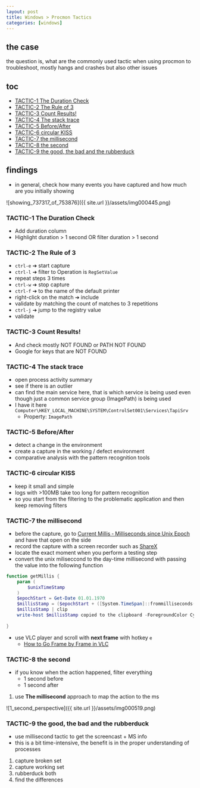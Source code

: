 ```yaml
---
layout: post
title: Windows > Procmon Tactics
categories: [windows]
---
```

## the case	
the question is, what are the commonly used tactic when using procmon to troubleshoot, mostly hangs and crashes but also other issues

## toc
<!-- TOC -->

- [TACTIC-1 The Duration Check](#tactic-1-the-duration-check)
- [TACTIC-2 The Rule of 3](#tactic-2-the-rule-of-3)
- [TACTIC-3 Count Results!](#tactic-3-count-results)
- [TACTIC-4 The stack trace](#tactic-4-the-stack-trace)
- [TACTIC-5 Before/After](#tactic-5-beforeafter)
- [TACTIC-6 circular KISS](#tactic-6-circular-kiss)
- [TACTIC-7 the millisecond](#tactic-7-the-millisecond)
- [TACTIC-8 the second](#tactic-8-the-second)
- [TACTIC-9 the good, the bad and the rubberduck](#tactic-9-the-good-the-bad-and-the-rubberduck)

<!-- /TOC -->

## findings
* in general, check how many events you have captured and how much are you initially showing

![showing_737317_of_753876]({{ site.url }}/assets/img000445.png)

### TACTIC-1 The Duration Check
* Add duration column
* Highlight duration > 1 second OR filter duration > 1 second

### TACTIC-2 The Rule of 3
* `ctrl-e` ➔ start capture
* `ctrl-l` ➔ filter to Operation is `RegSetValue`
* repeat steps 3 times
* `ctrl-w` ➔ stop capture
* `ctrl-f` ➔ to the name of the default printer
* right-click on the match ➔ include 
* validate by matching the count of matches to 3 repetitions
* `ctrl-j` ➔ jump to the registry value
* validate 

### TACTIC-3 Count Results!
* And check mostly NOT FOUND or PATH NOT FOUND
* Google for keys that are NOT FOUND

### TACTIC-4 The stack trace
* open process activity summary
* see if there is an outlier
* can find the main service here, that is which service is being used even though just a common service group (ImagePath) is being used 
* I have it here `Computer\HKEY_LOCAL_MACHINE\SYSTEM\ControlSet001\Services\TapiSrv`
    * Property: `ImagePath`

### TACTIC-5 Before/After
* detect a change in the environment
* create a capture in the working / defect environment 
* comparative analysis with the pattern recognition tools

### TACTIC-6 circular KISS
* keep it small and simple
* logs with >100MB take too long for pattern recognition
* so you start from the filtering to the problematic application and then keep removing filters

### TACTIC-7 the millisecond
* before the capture, go to [Current Millis ‐ Milliseconds since Unix Epoch](https://currentmillis.com/) and have that open on the side
* record the capture with a screen recorder such as [ShareX](https://getsharex.com/)
* locate the exact moment when you perform a testing step
* convert the unix miliseccond to the day-time millisecond with passing the value into the following function

```powershell
function getMillis {
    param (
        $unixTimeStamp
    )
    $epochStart = Get-Date 01.01.1970 
    $millisStamp = ($epochStart + ([System.TimeSpan]::frommilliseconds($unixTimeStamp))).ToLocalTime().ToString("HH:mm:ss.ffffff")
    $millisStamp | clip
    write-host $millisStamp copied to the clipboard -ForegroundColor Cyan
    
}
```

* use VLC player and scroll with **next frame** with hotkey `e` 
    * [How to Go Frame by Frame in VLC](https://www.vlchelp.com/frame-stepping/)

### TACTIC-8 the second
* if you know when the action happened, filter everything 
    * 1 second before
    * 1 second after
1. use **The millisecond** approach to map the action to the ms

![1_second_perspective]({{ site.url }}/assets/img000519.png)

### TACTIC-9 the good, the bad and the rubberduck
* use millisecond tactic to get the screencast + MS info
* this is a bit time-intensive, the benefit is in the proper understanding of processes

1. capture broken set 
2. capture working set
3. rubberduck both
4. find the differences


